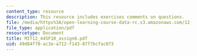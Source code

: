 ```yaml
---
content_type: resource
description: This resource includes exercises comments on questions.
file: /media/https%3A/open-learning-course-data-rc.s3.amazonaws.com/12-445-oral-communication-in-the-earth-atmospheric-and-planetary-sciences-fall-2010/49d84f70ac3ea712f14387f7bcfac073_MIT12_445F10_assign6.pdf
file_type: application/pdf
resourcetype: Document
title: MIT12_445F10_assign6.pdf
uid: 49d84f70-ac3e-a712-f143-87f7bcfac073
---
```

